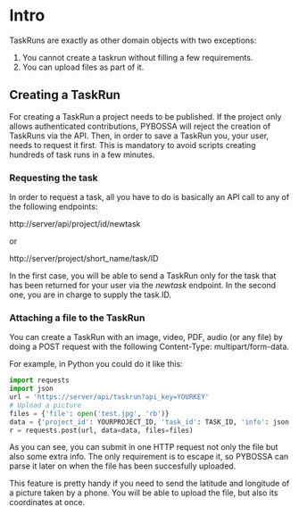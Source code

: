 # Intro

TaskRuns are exactly as other domain objects with two exceptions:

1. You cannot create a taskrun without filling a few requirements.
2. You can upload files as part of it.

## Creating a TaskRun

For creating a TaskRun a project needs to be published. If the project
only allows authenticated contributions, PYBOSSA will reject the creation
of TaskRuns via the API. Then, in order to save a TaskRun you, your user,
needs to request it first. This is mandatory to avoid scripts creating hundreds
of task runs in a few minutes.

### Requesting the task

In order to request a task, all you have to do is basically an API call to any of 
the following endpoints:

http://server/api/project/id/newtask

or

http://server/project/short_name/task/ID

In the first case, you will be able to send a TaskRun only for the task that has been
returned for your user via the *newtask* endpoint. In the second one, you are in charge
to supply the task.ID. 

### Attaching a file to the TaskRun

You can create a TaskRun with an image, video, PDF, audio (or any file) by doing a POST
request with the following Content-Type: multipart/form-data.

For example, in Python you could do it like this:

``` python
import requests
import json
url = 'https://server/api/taskrun?api_key=YOURKEY'
# Upload a picture
files = {'file': open('test.jpg', 'rb')}
data = {'project_id': YOURPROJECT_ID, 'task_id': TASK_ID, 'info': json.dumps(dict(foo="bar"))}
r = requests.post(url, data=data, files=files)
```
As you can see, you can submit in one HTTP request not only the file but also some extra
info. The only requirement is to escape it, so PYBOSSA can parse it later on when the file
has been succesfully uploaded.

This feature is pretty handy if you need to send the latitude and longitude of a picture taken
by a phone. You will be able to upload the file, but also its coordinates at once.
